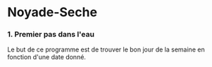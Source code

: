 # Noyade-Seche

### 1. Premier pas dans l'eau
Le but de ce programme est de trouver le bon jour de la semaine en fonction d'une date donné.

